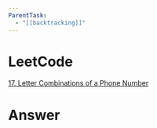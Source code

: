 ```yaml
---
ParentTask:
  - "[[backtracking]]"
---
```


# LeetCode
[17. Letter Combinations of a Phone Number](https://leetcode.com/problems/letter-combinations-of-a-phone-number/)

# Answer
```Cpp

``` 